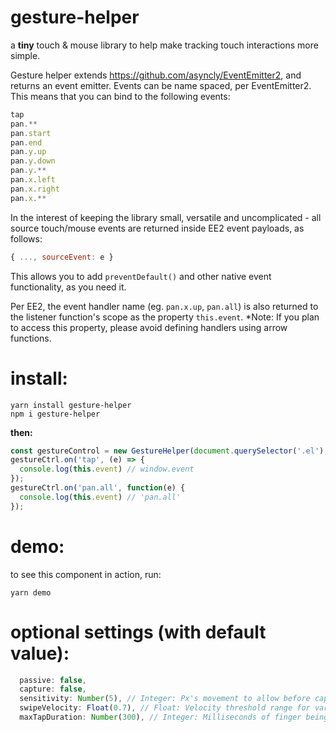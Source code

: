 # gesture-helper
a **tiny** touch & mouse library to help make tracking touch interactions more simple.

Gesture helper extends https://github.com/asyncly/EventEmitter2, and returns an event emitter.
Events can be name spaced, per EventEmitter2. This means that you can bind to the following events:
```javascript
tap
pan.**
pan.start
pan.end
pan.y.up
pan.y.down
pan.y.**
pan.x.left
pan.x.right
pan.x.**
```

In the interest of keeping the library small, versatile and uncomplicated - all source touch/mouse events are returned inside EE2 event payloads, as follows:
```javascript
{ ..., sourceEvent: e }
```
This allows you to add ```preventDefault()``` and other native event functionality, as you need it.

Per EE2, the event handler name (eg. ```pan.x.up```, ```pan.all```) is also returned to the listener function's scope as the property ```this.event```.
*Note: If you plan to access this property, please avoid defining handlers using arrow functions.

# install:
```
yarn install gesture-helper
npm i gesture-helper
```

**then:**
```javascript
const gestureControl = new GestureHelper(document.querySelector('.el'), { ...options });
gestureCtrl.on('tap', (e) => {
  console.log(this.event) // window.event
});
gestureCtrl.on('pan.all', function(e) {
  console.log(this.event) // 'pan.all'
});
```

# demo:
to see this component in action, run:
```
yarn demo
```


# optional settings (with default value):
```javascript
  passive: false,
  capture: false,
  sensitivity: Number(5), // Integer: Px's movement to allow before capturing pan event
  swipeVelocity: Float(0.7), // Float: Velocity threshold range for varied swipe detection
  maxTapDuration: Number(300), // Integer: Milliseconds of finger being on the screen before a tap event is ignored
```

